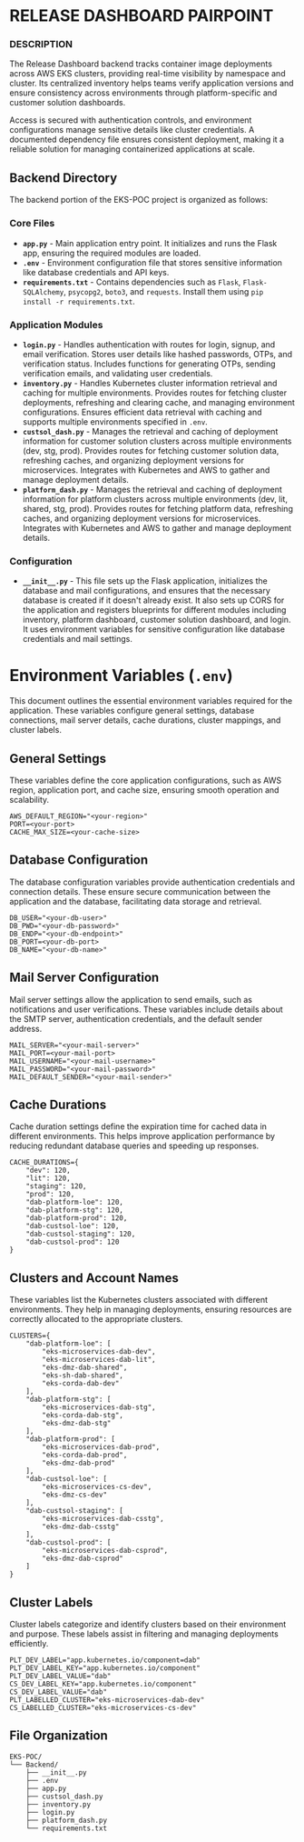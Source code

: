 # RELEASE DASHBOARD PAIRPOINT

### DESCRIPTION

The Release Dashboard backend tracks container image deployments across AWS EKS clusters, providing real-time visibility by namespace and cluster. Its centralized inventory helps teams verify application versions and ensure consistency across environments through platform-specific and customer solution dashboards.  

Access is secured with authentication controls, and environment configurations manage sensitive details like cluster credentials. A documented dependency file ensures consistent deployment, making it a reliable solution for managing containerized applications at scale.

## Backend Directory

The backend portion of the EKS-POC project is organized as follows:

### Core Files
- **`app.py`** - Main application entry point. It initializes and runs the Flask app, ensuring the required modules are loaded.  
- **`.env`** - Environment configuration file that stores sensitive information like database credentials and API keys.  
- **`requirements.txt`** - Contains dependencies such as `Flask`, `Flask-SQLAlchemy`, `psycopg2`, `boto3`, and `requests`. Install them using `pip install -r requirements.txt`.  


### Application Modules
- **`login.py`** - Handles authentication with routes for login, signup, and email verification. Stores user details like hashed passwords, OTPs, and verification status. Includes functions for generating OTPs, sending verification emails, and validating user credentials.  
- **`inventory.py`** - Handles Kubernetes cluster information retrieval and caching for multiple environments. Provides routes for fetching cluster deployments, refreshing and clearing cache, and managing environment configurations. Ensures efficient data retrieval with caching and supports multiple environments specified in `.env`.  
- **`custsol_dash.py`** - Manages the retrieval and caching of deployment information for customer solution clusters across multiple environments (dev, stg, prod). Provides routes for fetching customer solution data, refreshing caches, and organizing deployment versions for microservices. Integrates with Kubernetes and AWS to gather and manage deployment details.  
- **`platform_dash.py`** - Manages the retrieval and caching of deployment information for platform clusters across multiple environments (dev, lit, shared, stg, prod). Provides routes for fetching platform data, refreshing caches, and organizing deployment versions for microservices. Integrates with Kubernetes and AWS to gather and manage deployment details.  

### Configuration
- **`__init__.py`** - This file sets up the Flask application, initializes the database and mail configurations, and ensures that the necessary database is created if it doesn't already exist. It also sets up CORS for the application and registers blueprints for different modules including inventory, platform dashboard, customer solution dashboard, and login. It uses environment variables for sensitive configuration like database credentials and mail settings.  

# Environment Variables (`.env`)

This document outlines the essential environment variables required for the application. These variables configure general settings, database connections, mail server details, cache durations, cluster mappings, and cluster labels.

## General Settings
These variables define the core application configurations, such as AWS region, application port, and cache size, ensuring smooth operation and scalability.
```
AWS_DEFAULT_REGION="<your-region>"
PORT=<your-port>
CACHE_MAX_SIZE=<your-cache-size>
```

## Database Configuration
The database configuration variables provide authentication credentials and connection details. These ensure secure communication between the application and the database, facilitating data storage and retrieval.
```
DB_USER="<your-db-user>"
DB_PWD="<your-db-password>"
DB_ENDP="<your-db-endpoint>"
DB_PORT=<your-db-port>
DB_NAME="<your-db-name>"
```

## Mail Server Configuration
Mail server settings allow the application to send emails, such as notifications and user verifications. These variables include details about the SMTP server, authentication credentials, and the default sender address.
```
MAIL_SERVER="<your-mail-server>"
MAIL_PORT=<your-mail-port>
MAIL_USERNAME="<your-mail-username>"
MAIL_PASSWORD="<your-mail-password>"
MAIL_DEFAULT_SENDER="<your-mail-sender>"
```

## Cache Durations
Cache duration settings define the expiration time for cached data in different environments. This helps improve application performance by reducing redundant database queries and speeding up responses.
```
CACHE_DURATIONS={
    "dev": 120,
    "lit": 120,
    "staging": 120,
    "prod": 120,
    "dab-platform-loe": 120,
    "dab-platform-stg": 120,
    "dab-platform-prod": 120,
    "dab-custsol-loe": 120,
    "dab-custsol-staging": 120,
    "dab-custsol-prod": 120
}
```

## Clusters and Account Names
These variables list the Kubernetes clusters associated with different environments. They help in managing deployments, ensuring resources are correctly allocated to the appropriate clusters.
```
CLUSTERS={
    "dab-platform-loe": [
        "eks-microservices-dab-dev",
        "eks-microservices-dab-lit",
        "eks-dmz-dab-shared",
        "eks-sh-dab-shared",
        "eks-corda-dab-dev"
    ],
    "dab-platform-stg": [
        "eks-microservices-dab-stg",
        "eks-corda-dab-stg",
        "eks-dmz-dab-stg"
    ],
    "dab-platform-prod": [
        "eks-microservices-dab-prod",
        "eks-corda-dab-prod",
        "eks-dmz-dab-prod"
    ],
    "dab-custsol-loe": [
        "eks-microservices-cs-dev",
        "eks-dmz-cs-dev"
    ],
    "dab-custsol-staging": [
        "eks-microservices-dab-csstg",
        "eks-dmz-dab-csstg"
    ],
    "dab-custsol-prod": [
        "eks-microservices-dab-csprod",
        "eks-dmz-dab-csprod"
    ]
}
```

## Cluster Labels
Cluster labels categorize and identify clusters based on their environment and purpose. These labels assist in filtering and managing deployments efficiently.
```
PLT_DEV_LABEL="app.kubernetes.io/component=dab"
PLT_DEV_LABEL_KEY="app.kubernetes.io/component"
PLT_DEV_LABEL_VALUE="dab"
CS_DEV_LABEL_KEY="app.kubernetes.io/component"
CS_DEV_LABEL_VALUE="dab"
PLT_LABELLED_CLUSTER="eks-microservices-dab-dev"
CS_LABELLED_CLUSTER="eks-microservices-cs-dev"
```

## File Organization

```
EKS-POC/
└── Backend/
    ├── __init__.py
    ├── .env
    ├── app.py
    ├── custsol_dash.py
    ├── inventory.py
    ├── login.py
    ├── platform_dash.py
    └── requirements.txt
```
